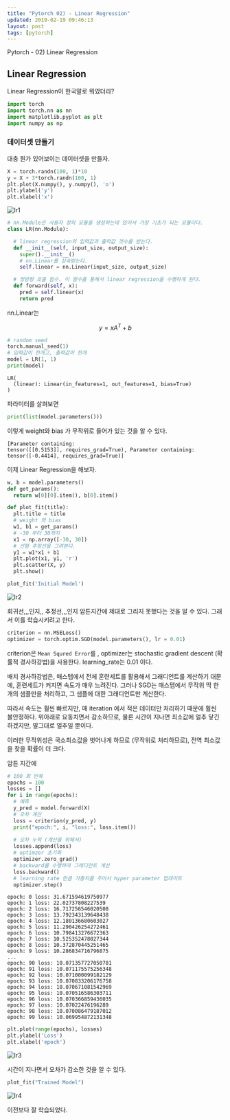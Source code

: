 ```yaml
---
title: "Pytorch 02) - Linear Regression"
updated: 2019-02-19 09:46:13
layout: post
tags: [pytorch]
---
```


Pytorch - 02) Linear Regression

## Linear Regression

Linear Regression이 한국말로 뭐였더라?

```python
import torch
import torch.nn as nn
import matplotlib.pyplot as plt
import numpy as np
```

### 데이터셋 만들기

대충 뭔가 있어보이는 데이터셋을 만들자.

```python
X = torch.randn(100, 1)*10
y = X + 3*torch.randn(100, 1)
plt.plot(X.numpy(), y.numpy(), 'o')
plt.ylabel('y')
plt.xlabel('x')
```

![lr1](/images/2019/02/lr1.png)

```python
# nn.Module은 사용자 정의 모듈을 생성하는데 있어서 가장 기초가 되는 모듈이다.
class LR(nn.Module):

  # linear regression의 입력값과 출력값 갯수를 받는다.
  def __init__(self, input_size, output_size):
    super().__init__()
    # nn.Linear를 상속받는다.
    self.linear = nn.Linear(input_size, output_size)

  # 정방향 호출 함수. 이 함수를 통해서 linear regression을 수행하게 된다.
  def forward(self, x):
    pred = self.linear(x)
    return pred
```

nn.Linear는 

$$y = xA^{T} + b$$

```python
# random seed
torch.manual_seed(1)
# 입력값이 한개고, 출력값이 한개
model = LR(1, 1)
print(model)
```

```
LR(
  (linear): Linear(in_features=1, out_features=1, bias=True)
)
```

파라미터를 살펴보면

```python
print(list(model.parameters()))
```

이렇게 weight와 bias 가 무작위로 들어가 있는 것을 알 수 있다.

```
[Parameter containing:
tensor([[0.5153]], requires_grad=True), Parameter containing:
tensor([-0.4414], requires_grad=True)]
```

이제 Linear Regression을 해보자.


```python
w, b = model.parameters()
def get_params():
  return w[0][0].item(), b[0].item()

def plot_fit(title):
  plt.title = title
  # weight 와 bias
  w1, b1 = get_params()
  # -30 부터 30까지 
  x1 = np.array([-30, 30])
  # 선형 추정선을 그려본다.
  y1 = w1*x1 + b1
  plt.plot(x1, y1, 'r')
  plt.scatter(X, y)
  plt.show()

plot_fit('Initial Model')
```

![lr2](/images/2019/02/lr2.png)

회귀선,,,인지,, 추정선,,,인지 암튼지간에 제대로 그리지 못했다는 것을 알 수 있다. 그래서 이를 학습시키려고 한다.

```python
criterion = nn.MSELoss()
optimizer = torch.optim.SGD(model.parameters(), lr = 0.01)
```

criterion은 `Mean Squred Error`를 , optimizer는 stochastic gradient descent (확률적 경사하강법)을 사용한다. learning_rate는 0.01 이다.

배치 경사하강법은, 매스텝에서 전체 훈련세트를 활용해서 그래디언트를 계산하기 대문에, 훈련세트가 커지면 속도가 매우 느려진다. 그러나 SGD는 매스텝에서 무작위 딱 한개의 샘플만을 처리하고, 그 샘플에 대한 그래디언트만 계산한다. 

따라서 속도는 훨씬 빠르지만, 매 iteration 에서 적은 데이터만 처리하기 때문에 훨씬 불안정하다. 위아래로 요동치면서 감소하므로, 물론 시간이 지나면 최소값에 얼추 닿긴 하겠지만, 말그대로 얼추일 뿐이다. 

이러한 무작위성은 국소최소값을 벗어나게 하므로 (무작위로 처리하므로), 전역 최소값을 찾을 확률이 더 크다. 

암튼 지간에


```python
# 100 회 반복
epochs = 100
losses = []
for i in range(epochs):
  # 예측
  y_pred = model.forward(X)
  # 오차 계산
  loss = criterion(y_pred, y)
  print("epoch:", i, "loss:", loss.item())
  
  # 오차 누적 (계산을 위해서)
  losses.append(loss)
  # optimzer 초기화
  optimizer.zero_grad()
  # backward를 수행하여 그래디언트 계산
  loss.backward()
  # learning rate 만큼 가중치를 주어서 hyper parameter 업데이트
  optimizer.step()
```

```
epoch: 0 loss: 31.671594619750977
epoch: 1 loss: 22.02737808227539
epoch: 2 loss: 16.717256546020508
epoch: 3 loss: 13.792343139648438
epoch: 4 loss: 12.180136680603027
epoch: 5 loss: 11.290426254272461
epoch: 6 loss: 10.798413276672363
epoch: 7 loss: 10.525352478027344
epoch: 8 loss: 10.372870445251465
epoch: 9 loss: 10.286834716796875
...
epoch: 90 loss: 10.071357727050781
epoch: 91 loss: 10.071175575256348
epoch: 92 loss: 10.071000099182129
epoch: 93 loss: 10.070833206176758
epoch: 94 loss: 10.070671081542969
epoch: 95 loss: 10.070516586303711
epoch: 96 loss: 10.070366859436035
epoch: 97 loss: 10.07022476196289
epoch: 98 loss: 10.070086479187012
epoch: 99 loss: 10.069954872131348
```

```python
plt.plot(range(epochs), losses)
plt.ylabel('Loss')
plt.xlabel('epoch')
```

![lr3](/images/2019/02/lr3.png)

시간이 지나면서 오차가 감소한 것을 알 수 있다. 

```python
plot_fit("Trained Model")
```

![lr4](/images/2019/02/lr4.png)

이전보다 잘 학습되었다.